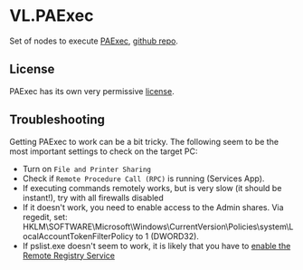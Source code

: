 # VL.PAExec
Set of nodes to execute [PAExec](https://www.poweradmin.com/paexec/), [github repo](https://github.com/poweradminllc/PAExec).

## License
PAExec has its own very permissive [license](https://www.poweradmin.com/paexec/paexec_eula.txt).

## Troubleshooting
Getting PAExec to work can be a bit tricky. The following seem to be the most important settings to check on the target PC:

* Turn on `File and Printer Sharing`
* Check if `Remote Procedure Call (RPC)` is running (Services App).
* If executing commands remotely works, but is very slow (it should be instant!), try with all firewalls disabled
* If it doesn't work, you need to enable access to the Admin shares. Via regedit, set: HKLM\SOFTWARE\Microsoft\Windows\CurrentVersion\Policies\system\LocalAccountTokenFilterPolicy to 1 (DWORD32).
* If pslist.exe doesn't seem to work, it is likely that you have to [enable the Remote Registry Service](https://kb.paessler.com/en/topic/15543-how-do-i-enable-the-remote-registry-service-on-a-windows-pc)
